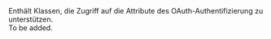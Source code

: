 <Namespace Name="Microsoft.WindowsAzure.MediaServices.Client.OAuth">
  <Docs>
    <summary>Enthält Klassen, die Zugriff auf die Attribute des OAuth-Authentifizierung zu unterstützen.</summary> 
    <remarks>To be added.</remarks>
  </Docs>
</Namespace>
